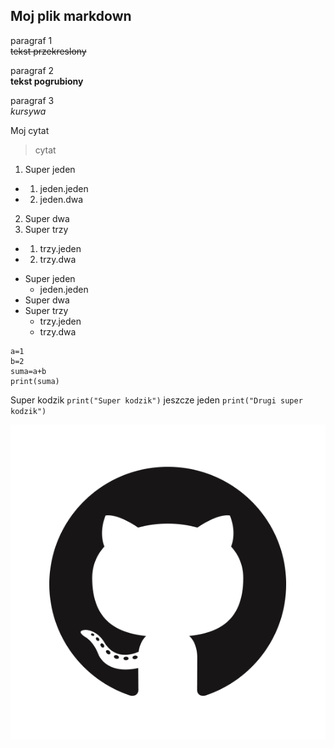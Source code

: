 ## Moj plik markdown

paragraf 1 </br>
~~tekst przekreslony~~

paragraf 2 </br>
**tekst pogrubiony**

paragraf 3 </br>
*kursywa*

Moj cytat

>cytat

1. Super jeden
-  1. jeden.jeden
-  2. jeden.dwa
2. Super dwa
3. Super trzy
-  1. trzy.jeden
-  2. trzy.dwa
  


* Super jeden
  - jeden.jeden
* Super dwa
* Super trzy
  - trzy.jeden
  - trzy.dwa

~~~
a=1
b=2
suma=a+b
print(suma)
~~~

Super kodzik `print("Super kodzik")` jeszcze jeden `print("Drugi super kodzik")`

![src/GitHub-Mark.png](src/GitHub-Mark.png)


